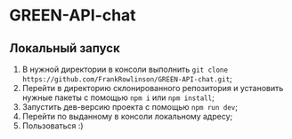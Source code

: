# GREEN-API-chat

## Локальный запуск
1. В нужной директории в консоли выполнить `git clone https://github.com/FrankRowlinson/GREEN-API-chat.git`;
2. Перейти в директорию склонированного репозитория и установить нужные пакеты с помощью `npm i` или `npm install`;
3. Запустить дев-версию проекта с помощью `npm run dev`;
4. Перейти по выданному в консоли локальному адресу;
5. Пользоваться :)

